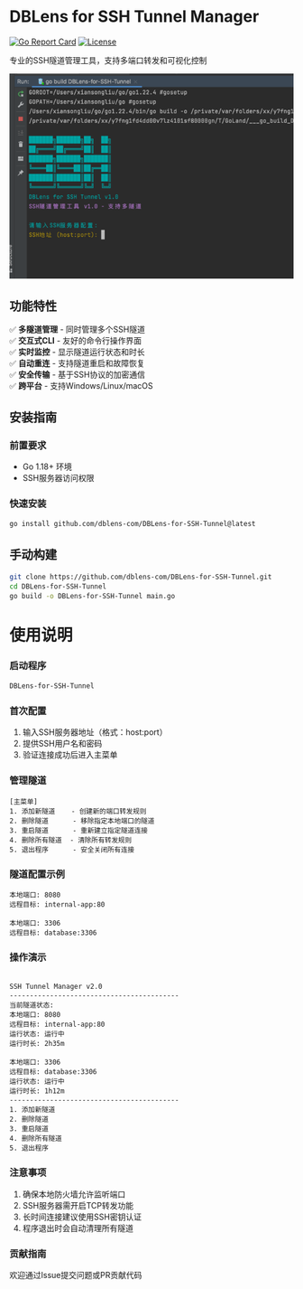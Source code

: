 # DBLens for SSH Tunnel Manager

[![Go Report Card](https://goreportcard.com/badge/github.com/yourusername/ssh-tunnel-manager)](https://github.com/dblens-com/DBLens-for-SSH-Tunnel)
[![License](https://img.shields.io/badge/license-Apache%202.0-blue.svg)](https://opensource.org/licenses/Apache-2.0)

专业的SSH隧道管理工具，支持多端口转发和可视化控制


![DBLens-for-SSH-Tunnel](https://github.com/dblens-com/DBLens-for-SSH-Tunnel/blob/main/image/demo.png?raw=true)
## 功能特性

✅ **多隧道管理** - 同时管理多个SSH隧道  
✅ **交互式CLI** - 友好的命令行操作界面  
✅ **实时监控** - 显示隧道运行状态和时长  
✅ **自动重连** - 支持隧道重启和故障恢复  
✅ **安全传输** - 基于SSH协议的加密通信  
✅ **跨平台** - 支持Windows/Linux/macOS

## 安装指南

### 前置要求
- Go 1.18+ 环境
- SSH服务器访问权限

### 快速安装
```bash
go install github.com/dblens-com/DBLens-for-SSH-Tunnel@latest
```
## 手动构建
```bash
git clone https://github.com/dblens-com/DBLens-for-SSH-Tunnel.git
cd DBLens-for-SSH-Tunnel
go build -o DBLens-for-SSH-Tunnel main.go
```

# 使用说明
### 启动程序

```bash
DBLens-for-SSH-Tunnel
```

### 首次配置
1. 输入SSH服务器地址（格式：host:port）
2. 提供SSH用户名和密码
3. 验证连接成功后进入主菜单

### 管理隧道
```
[主菜单]
1. 添加新隧道    - 创建新的端口转发规则
2. 删除隧道      - 移除指定本地端口的隧道
3. 重启隧道      - 重新建立指定隧道连接
4. 删除所有隧道  - 清除所有转发规则
5. 退出程序      - 安全关闭所有连接
```
### 隧道配置示例
```text
本地端口: 8080
远程目标: internal-app:80

本地端口: 3306
远程目标: database:3306
```

### 操作演示

```ascii

SSH Tunnel Manager v2.0
------------------------------------------
当前隧道状态:
本地端口: 8080
远程目标: internal-app:80
运行状态: 运行中
运行时长: 2h35m

本地端口: 3306
远程目标: database:3306
运行状态: 运行中
运行时长: 1h12m
------------------------------------------
1. 添加新隧道
2. 删除隧道
3. 重启隧道
4. 删除所有隧道
5. 退出程序
```

### 注意事项
1. 确保本地防火墙允许监听端口
2. SSH服务器需开启TCP转发功能
3. 长时间连接建议使用SSH密钥认证
4. 程序退出时会自动清理所有隧道

### 贡献指南
欢迎通过Issue提交问题或PR贡献代码